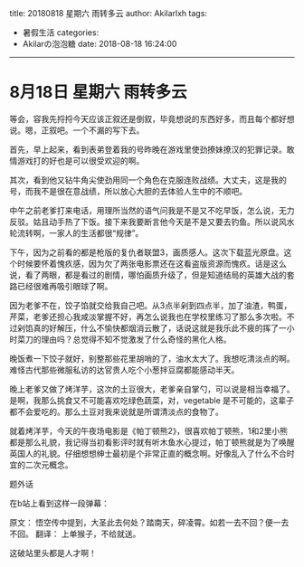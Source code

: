 title: 20180818 星期六 雨转多云
author: Akilarlxh
tags:
  - 暑假生活
categories:
  - Akilarの泡泡糖
date: 2018-08-18 16:24:00
---
# 8月18日 星期六 雨转多云

等会，容我先捋捋今天应该正叙还是倒叙，毕竟想说的东西好多，而且每个都好想说。嗯，正叙吧。一个不漏的写下去。

首先，早上起来，看到表弟登着我的号昨晚在游戏里使劲撩妹撩汉的犯罪记录。敢情游戏打的好也是可以很受欢迎的啊。

其次，看到他又钻牛角尖使劲用同一个角色在克服连败战绩。大丈夫，这是我的号，而我不是很在意战绩，所以放心大胆的去体验人生中的不顺吧。

中午之前老爹打来电话，用理所当然的语气问我是不是又不吃早饭，怎么说，无力反驳。姑且动手热了下饭。接下来我要断言他今天是不是又要去钓鱼。所以说风水轮流转啊，一家人的生活都很“规律”。

下午，因为之前看的都是枪版的复仇者联盟3，画质感人。这次下载蓝光原盘。这个时候要怀着愧疚感，因为欠了两张电影票还在这看盗版资源而愧疚。话是这么说，看了两眼，都是看过的剧情，哪怕画质升级了，但是知道结局的英雄大战的套路已经很难再吸引眼球了啊。

因为老爹不在，饺子馅就交给我自己吧。从3点半剁到四点半，加了油渣，鸭蛋，芹菜，老爹还担心我咸淡掌握不好，再怎么说我也在学校里练习了那么多次啦。不过剁馅真的好解压，什么不愉快都烟消云散了，话说这就是我乐此不疲的挥了一小时菜刀的理由吗？总觉得不知不觉激发了什么奇怪的黑化人格。

晚饭煮一下饺子就好，别整那些花里胡哨的了，油水太大了。我想吃清淡点的啊。难怪古代那些微服私访的达官贵人吃个小葱拌豆腐都能感动半天。

晚上老爹又做了烤洋芋，这次的土豆很大，老爹亲自掌勺，可以说是相当幸福了。是啊，我那么挑食又不可能喜欢吃绿色蔬菜，对，vegetable 是不可能的，这辈子都不会爱吃的。那么土豆对我来说就是所谓清淡点的食物了。

就着烤洋芋，今天的午夜场电影是《帕丁顿熊2》，很喜欢帕丁顿熊，1和2里小熊都是那么礼貌，我记得当初看影评时就有听木鱼水心提过，帕丁顿熊就是为了唤醒英国人的礼貌。仔细想想绅士最初是个非常正直的概念啊。好像乱入了什么不合时宜的二次元概念。

题外话

在b站上看到这样一段弹幕：

原文：
悟空传中提到，大圣此去何处？踏南天，碎凌霄。如若一去不回？便一去不回。
翻译：
上单猴子，不给就送。

这破站里头都是人才啊！




